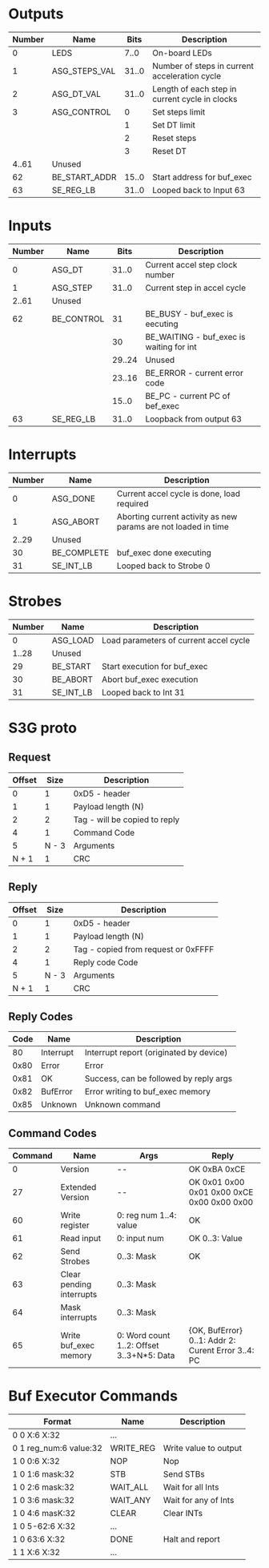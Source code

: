 Outputs
=======

|Number | Name | Bits | Description
|------ | ---- | ---- | -----------
|0  |  LEDS | 7..0 | On-board LEDs
|1  |  ASG_STEPS_VAL | 31..0 | Number of steps in current acceleration cycle
|2  | ASG_DT_VAL | 31..0 | Length of each step in current cycle in clocks
|3  | ASG_CONTROL | 0 | Set steps limit
|   |             | 1 | Set DT limit
|   |             | 2 | Reset steps
|   |             | 3 | Reset DT
|4..61| Unused
|62 | BE_START_ADDR | 15..0 | Start address for buf_exec
|63 | SE_REG_LB | 31..0| Looped back to Input 63
 
Inputs
======

| Number | Name | Bits | Description
| ------ | ---- | ---- | -----------
|  0 | ASG_DT | 31..0 | Current accel step clock number
|  1 | ASG_STEP | 31..0 | Current step in accel cycle
|  2..61 | Unused
|  62 | BE_CONTROL | 31 | BE_BUSY - buf_exec is eecuting
|      |          | 30 | BE_WAITING - buf_exec is waiting for int
|      |          |29..24| Unused
|      |          | 23..16 | BE_ERROR - current error code
|      |          | 15..0 | BE_PC - current PC of bef_exec
|   63 | SE_REG_LB | 31..0 | Loopback from output 63


Interrupts
==========

|Number | Name | Description
|------ | ---- | -----------
| 0 | ASG_DONE | Current accel cycle is done, load required
| 1 | ASG_ABORT | Aborting current activity as new params are not loaded in time
| 2..29| Unused
| 30 | BE_COMPLETE | buf_exec done executing
| 31 | SE_INT_LB | Looped back to Strobe 0


Strobes
=======

|Number | Name | Description
|------ | ---- | -----------
| 0 | ASG_LOAD | Load parameters of current accel cycle
| 1..28| Unused
| 29 | BE_START | Start execution for buf_exec
| 30 | BE_ABORT | Abort buf_exec execution
| 31 | SE_INT_LB | Looped back to Int 31


S3G proto
============

Request
-------

 Offset | Size | Description
 -------|------|-------------
    0   |    1 |  0xD5 - header
    1   |    1 |  Payload length (N)
    2   |    2     |  Tag - will be copied to reply
    4   |    1     |  Command Code
    5   |    N - 3 |  Arguments
   N + 1|   1      | CRC

Reply
-----

 Offset | Size | Description
 -------|------|-------------
    0   |    1 |  0xD5 - header
    1   |    1 |  Payload length (N)
    2   |    2     |  Tag - copied from request or 0xFFFF
    4   |    1     |  Reply code Code
    5   |    N - 3 |  Arguments
   N + 1|   1      | CRC

Reply Codes
-----------
Code | Name | Description
-----|------|------------
  80 | Interrupt | Interrupt report (originated by device)
 0x80  | Error   | Error
 0x81  | OK   | Success, can be followed by reply args
 0x82  | BufError   | Error writing to buf_exec memory
 0x85  | Unknown | Unknown command

Command Codes
-------------

Command | Name | Args | Reply
--------|------|------|-------
  0     | Version | -- |  OK 0xBA 0xCE
  27    | Extended Version | -- | OK 0x01 0x00 0x01 0x00 0xCE 0x00 0x00 0x00
  60    | Write register | 0: reg num 1..4: value | OK
  61    | Read input | 0: input num | OK 0..3: Value
  62    | Send Strobes | 0..3: Mask | OK
  63    | Clear pending interrupts| 0..3: Mask
  64    | Mask interrupts| 0..3: Mask
  65    | Write buf_exec memory| 0: Word count 1..2: Offset 3..3+N*5: Data| {OK, BufError} 0..1: Addr 2: Curent Error 3..4: PC

Buf Executor Commands
=====================

Format | Name | Description
-------|------|-------------
0 0 X:6 X:32 | ...
0 1 reg_num:6 value:32 | WRITE_REG| Write value to output
1 0 0:6 X:32 | NOP | Nop
1 0 1:6 mask:32 | STB | Send STBs
1 0 2:6 mask:32 | WAIT_ALL | Wait for all Ints
1 0 3:6 mask:32 | WAIT_ANY | Wait for any of Ints
1 0 4:6 masK:32 | CLEAR | Clear INTs
1 0 5-62:6 X:32 | ...
1 0 63:6 X:32 | DONE | Halt and report
1 1 X:6 X:32 | ...

